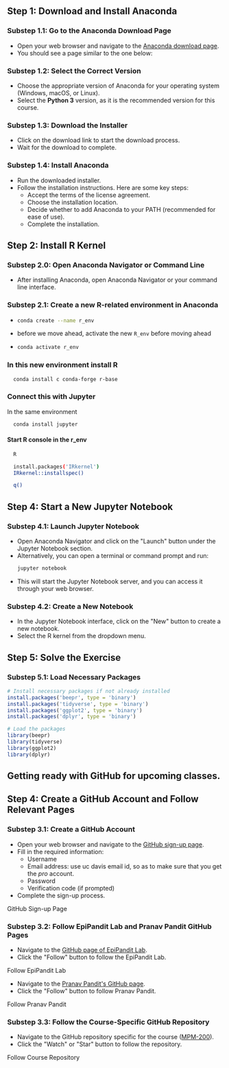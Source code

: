 ## Step 1: Download and Install Anaconda
### Substep 1.1: Go to the Anaconda Download Page
- Open your web browser and navigate to the [Anaconda download page](https://www.anaconda.com/products/distribution).
- You should see a page similar to the one below:

### Substep 1.2: Select the Correct Version
- Choose the appropriate version of Anaconda for your operating system (Windows, macOS, or Linux).
- Select the **Python 3** version, as it is the recommended version for this course.

### Substep 1.3: Download the Installer
- Click on the download link to start the download process.
- Wait for the download to complete.

### Substep 1.4: Install Anaconda
- Run the downloaded installer.
- Follow the installation instructions. Here are some key steps:
  - Accept the terms of the license agreement.
  - Choose the installation location.
  - Decide whether to add Anaconda to your PATH (recommended for ease of use).
  - Complete the installation.

## Step 2: Install R Kernel
### Substep 2.0: Open Anaconda Navigator or Command Line
- After installing Anaconda, open Anaconda Navigator or your command line interface.

### Substep 2.1: Create a new R-related environment in Anaconda
- ```bash
  conda create --name r_env
  ```
- before we move ahead, activate the new `R_env` before moving ahead
- ```bash
  conda activate r_env
  ```
### In this new environment install R
```bash
  conda install c conda-forge r-base
  ```

### Connect this with Jupyter 
In the same environment 
```bash
  conda install jupyter
  ```
#### Start R console in the r_env
```bash
  R
  ```
```bash
  install.packages('IRkernel')
  IRkernel::installspec()
  ```

```bash
  q()
  ```
## Step 4: Start a New Jupyter Notebook
### Substep 4.1: Launch Jupyter Notebook
- Open Anaconda Navigator and click on the "Launch" button under the Jupyter Notebook section.
- Alternatively, you can open a terminal or command prompt and run:
  ```bash
  jupyter notebook
  ```
- This will start the Jupyter Notebook server, and you can access it through your web browser.

### Substep 4.2: Create a New Notebook
- In the Jupyter Notebook interface, click on the "New" button to create a new notebook.
- Select the R kernel from the dropdown menu.

## Step 5: Solve the Exercise
### Substep 5.1: Load Necessary Packages
```R
# Install necessary packages if not already installed
install.packages('beepr', type = 'binary')
install.packages('tidyverse', type = 'binary')
install.packages('ggplot2', type = 'binary')
install.packages('dplyr', type = 'binary')

# Load the packages
library(beepr)
library(tidyverse)
library(ggplot2)
library(dplyr)
```

## Getting ready with GitHub for upcoming classes.
## Step 4: Create a GitHub Account and Follow Relevant Pages
### Substep 3.1: Create a GitHub Account
- Open your web browser and navigate to the [GitHub sign-up page](https://github.com/join).
- Fill in the required information:
  - Username
  - Email address: use uc davis email id, so as to make sure that you get the _pro_ account.
  - Password
  - Verification code (if prompted)
- Complete the sign-up process.

 GitHub Sign-up Page

### Substep 3.2: Follow EpiPandit Lab and Pranav Pandit GitHub Pages
- Navigate to the [GitHub page of EpiPandit Lab](https://github.com/EpiPandit).
- Click the "Follow" button to follow the EpiPandit Lab.

 Follow EpiPandit Lab

- Navigate to the [Pranav Pandit's GitHub page](https://github.com/PanditPranav).
- Click the "Follow" button to follow Pranav Pandit.

 Follow Pranav Pandit

### Substep 3.3: Follow the Course-Specific GitHub Repository
- Navigate to the GitHub repository specific for the course ([MPM-200](https://github.com/EpiPandit/MPM_200/tree/main)).
- Click the "Watch" or "Star" button to follow the repository.

 Follow Course Repository


